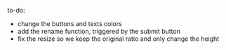 to-do:

- change the buttons and texts colors
- add the rename function, triggered by the submit button
- fix the resize so we keep the original ratio and only change the height